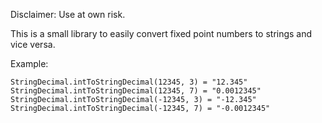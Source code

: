 Disclaimer: Use at own risk.

This is a small library to easily convert fixed point numbers to strings and vice versa.

Example:
```
StringDecimal.intToStringDecimal(12345, 3) = "12.345"
StringDecimal.intToStringDecimal(12345, 7) = "0.0012345"
StringDecimal.intToStringDecimal(-12345, 3) = "-12.345"
StringDecimal.intToStringDecimal(-12345, 7) = "-0.0012345"
```

